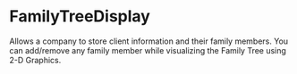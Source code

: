 # FamilyTreeDisplay
Allows a company to store client information and their family members. You can add/remove any family member while visualizing the Family Tree using 2-D Graphics.
